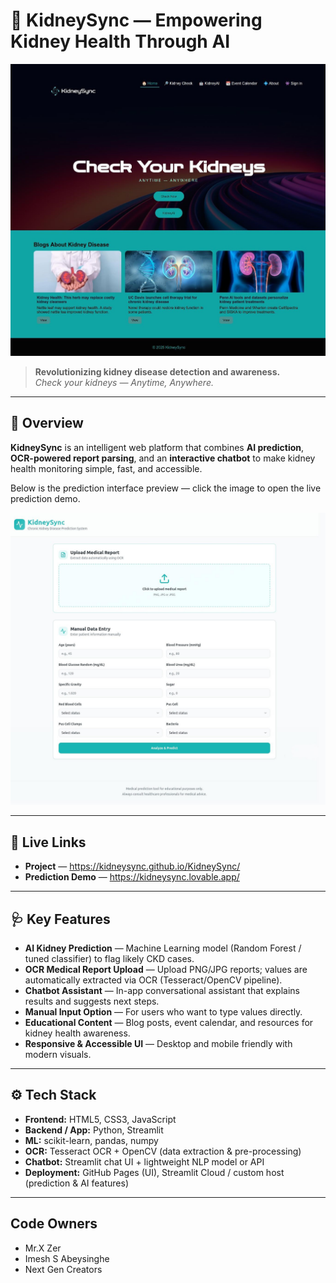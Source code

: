 # 🧬 KidneySync — Empowering Kidney Health Through AI

[![KidneySync Preview](./images/preview.png)](https://kidneysync.github.io/KidneySync/)

> **Revolutionizing kidney disease detection and awareness.**  
> *Check your kidneys — Anytime, Anywhere.*

---

## 🌟 Overview

**KidneySync** is an intelligent web platform that combines **AI prediction**, **OCR-powered report parsing**, and an **interactive chatbot** to make kidney health monitoring simple, fast, and accessible.

Below is the prediction interface preview — click the image to open the live prediction demo.

[![Prediction Interface — Click to Open](./images/preview-predict.png)](https://kidneysync.lovable.app/)

---

## 🚀 Live Links

- **Project** — https://kidneysync.github.io/KidneySync/  
- **Prediction Demo** — https://kidneysync.lovable.app/

---

## 🩺 Key Features

- **AI Kidney Prediction** — Machine Learning model (Random Forest / tuned classifier) to flag likely CKD cases.  
- **OCR Medical Report Upload** — Upload PNG/JPG reports; values are automatically extracted via OCR (Tesseract/OpenCV pipeline).  
- **Chatbot Assistant** — In-app conversational assistant that explains results and suggests next steps.  
- **Manual Input Option** — For users who want to type values directly.  
- **Educational Content** — Blog posts, event calendar, and resources for kidney health awareness.  
- **Responsive & Accessible UI** — Desktop and mobile friendly with modern visuals.

---

## ⚙️ Tech Stack

- **Frontend:** HTML5, CSS3, JavaScript  
- **Backend / App:** Python, Streamlit  
- **ML:** scikit-learn, pandas, numpy  
- **OCR:** Tesseract OCR + OpenCV (data extraction & pre-processing)  
- **Chatbot:** Streamlit chat UI + lightweight NLP model or API  
- **Deployment:** GitHub Pages (UI), Streamlit Cloud / custom host (prediction & AI features)

---

## Code Owners

- Mr.X Zer
- Imesh S Abeysinghe
- Next Gen Creators